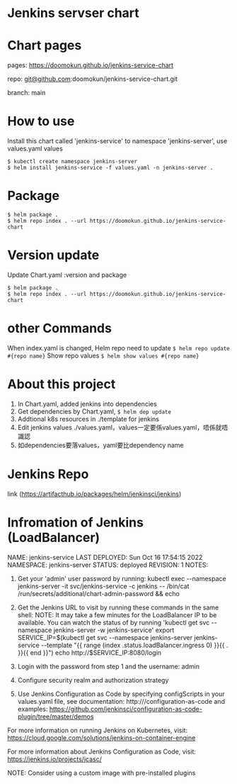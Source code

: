 # Jenkins servser chart

# Chart pages
pages: https://doomokun.github.io/jenkins-service-chart

repo: git@github.com:doomokun/jenkins-service-chart.git

branch: main


# How to use
Install this chart called 'jenkins-service' to namespace 'jenkins-server', use values.yaml values
```
$ kubectl create namespace jenkins-server
$ helm install jenkins-service -f values.yaml -n jenkins-server .
```

# Package
```
$ helm package .
$ helm repo index . --url https://doomokun.github.io/jenkins-service-chart
```

# Version update
Update Chart.yaml :version and package
```
$ helm package .
$ helm repo index . --url https://doomokun.github.io/jenkins-service-chart
```

# other Commands
When index.yaml is changed, Helm repo need to update
```$ helm repo update #{repo name}```
Show repo values
```$ helm show values #{repo name}```

# About this project
1. In Chart.yaml, added jenkins into dependencies
2. Get dependencies by Chart.yaml, ```$ helm dep update```
3. Addtional k8s resources in ./template for jenkins
4. Edit jenkins values ./values.yaml，values一定要係values.yaml，唔係就唔識認
5. 如dependencies要落values，yaml要比dependency name

# Jenkins Repo
link (https://artifacthub.io/packages/helm/jenkinsci/jenkins)

# Infromation of Jenkins (LoadBalancer)
NAME: jenkins-service
LAST DEPLOYED: Sun Oct 16 17:54:15 2022
NAMESPACE: jenkins-server
STATUS: deployed
REVISION: 1
NOTES:
1. Get your 'admin' user password by running:
  kubectl exec --namespace jenkins-server -it svc/jenkins-service -c jenkins -- /bin/cat /run/secrets/additional/chart-admin-password && echo
2. Get the Jenkins URL to visit by running these commands in the same shell:
  NOTE: It may take a few minutes for the LoadBalancer IP to be available.
        You can watch the status of by running 'kubectl get svc --namespace jenkins-server -w jenkins-service'
  export SERVICE_IP=$(kubectl get svc --namespace jenkins-server jenkins-service --template "{{ range (index .status.loadBalancer.ingress 0) }}{{ . }}{{ end }}")
  echo http://$SERVICE_IP:8080/login

3. Login with the password from step 1 and the username: admin
4. Configure security realm and authorization strategy
5. Use Jenkins Configuration as Code by specifying configScripts in your values.yaml file, see documentation: http:///configuration-as-code and examples: https://github.com/jenkinsci/configuration-as-code-plugin/tree/master/demos

For more information on running Jenkins on Kubernetes, visit:
https://cloud.google.com/solutions/jenkins-on-container-engine

For more information about Jenkins Configuration as Code, visit:
https://jenkins.io/projects/jcasc/


NOTE: Consider using a custom image with pre-installed plugins